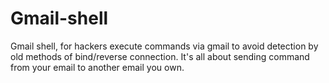 # Gmail-shell
Gmail shell, for hackers execute commands via gmail to avoid detection by old methods of bind/reverse connection.
It's all about sending command from your email to another email you own.

